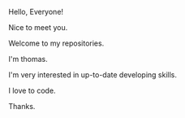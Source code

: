 Hello, Everyone!

Nice to meet you.

Welcome to my repositories.

I'm thomas.

I'm very interested in up-to-date developing skills.

I love to code.

Thanks.
